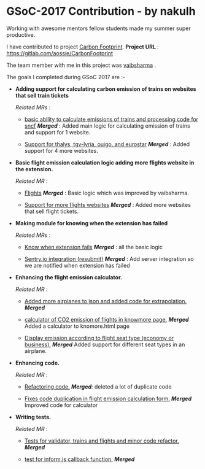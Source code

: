 <div style='{text-align:center;}'><h1>GSoC-2017 Contribution - by nakulh</h1>

Working with awesome mentors fellow students made my summer super productive.

I have contributed to project [Carbon Footprint](https://gitlab.com/aossie/CarbonFootprint).
<strong> Project URL </strong> : https://gitlab.com/aossie/CarbonFootprint

The team member with me in this project was [vaibsharma](https://gitlab.com/vaibsharma) .

The goals I completed during GSoC 2017 are :-

* <strong>Adding support for calculating carbon emission of trains on websites that sell train tickets</strong>

	<i>Related MRs </i> :

	* [basic ability to calculate emissions of trains and processing code for sncf](https://gitlab.com/aossie/CarbonFootprint/merge_requests/196)  <strong><i>Merged</i></strong>  : Added main logic for calculating emission of trains and support for 1 website.

	* [Support for thalys, tgv-lyria, ouigo, and eurostar](https://gitlab.com/aossie/CarbonFootprint/merge_requests/200)  <strong><i>Merged</i></strong>  : Added support for 4 more websites.

* <strong>Basic flight emission calculation logic adding more flights website in the extension.</strong>

	<i>Related MR </i> :
  * [Flights](https://gitlab.com/aossie/CarbonFootprint/merge_requests/194)  <strong><i>Merged</i></strong>  : Basic logic which was improved by vaibsharma.

  * [Support for more flights websites](https://gitlab.com/aossie/CarbonFootprint/merge_requests/206)  <strong><i>Merged</i></strong>  : Added more websites that sell flight tickets.

* <strong>Making module for knowing when the extension has failed</strong>

	<i>Related MRs </i> :
	* [Know when extension fails](https://gitlab.com/aossie/CarbonFootprint/merge_requests/204)  <strong><i>Merged</i></strong>  : all the basic logic

	* [Sentry.io integration (resubmit)](https://gitlab.com/aossie/CarbonFootprint/merge_requests/213)  <strong><i>Merged</i></strong>  : Add server integration so we are notified when extension has failed

* <strong>Enhancing the flight emission calculator.</strong>

  <i>Related MR </i> :
  * [Added more airplanes to json and added code for extrapolation.](https://gitlab.com/aossie/CarbonFootprint/merge_requests/215)  <strong><i>Merged</i></strong>

  * [calculator of CO2 emission of flights in knowmore page.](https://gitlab.com/aossie/CarbonFootprint/merge_requests/211)  <strong><i>Merged</i></strong> Added a calculator to knomore.html page

  * [Display emission according to flight seat type (economy or business).](https://gitlab.com/aossie/CarbonFootprint/merge_requests/219)  <strong><i>Merged</i></strong> Added support for different seat types in an airplane.

* <strong>Enhancing code.</strong>

	<i>Related MR </i> :
	* [Refactoring code.](https://gitlab.com/aossie/CarbonFootprint/merge_requests/217)  <strong><i>Merged</i></strong>: deleted a lot of duplicate code

	* [Fixes code duplication in flight emission calculation form.](https://gitlab.com/aossie/CarbonFootprint/merge_requests/218)  <strong><i>Merged</i></strong> Improved code for calculator

* <strong>Writing tests.</strong>

    <i>Related MR </i> :
    * [Tests for validator, trains and flights and minor code refactor.](https://gitlab.com/aossie/CarbonFootprint/merge_requests/220)  <strong><i>Merged</i></strong>

    * [test for inform.js callback function.](https://gitlab.com/aossie/CarbonFootprint/merge_requests/223)  <strong><i>Merged</i></strong>
